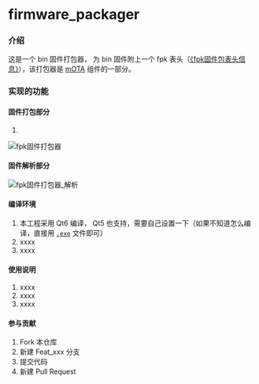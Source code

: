 # firmware_packager

### 介绍
这是一个 bin 固件打包器， 为 bin 固件附上一个 fpk 表头（[《fpk固件包表头信息》](https://gitee.com/DinoHaw/firmware_packager/blob/master/document/fpk%E5%9B%BA%E4%BB%B6%E5%8C%85%E8%A1%A8%E5%A4%B4%E4%BF%A1%E6%81%AF.pdf)），该打包器是 [mOTA](https://gitee.com/DinoHaw/mOTA) 组件的一部分。

### 实现的功能
#### 固件打包部分
1.  
![fpk固件打包器](https://gitee.com/DinoHaw/mOTA/blob/master/image/fpk固件打包器.png)

#### 固件解析部分
![fpk固件打包器_解析](https://gitee.com/DinoHaw/mOTA/blob/master/image/fpk固件打包器_解析.png)



#### 编译环境

1.  本工程采用 Qt6 编译， Qt5 也支持，需要自己设置一下（如果不知道怎么编译，直接用 [`.exe`]() 文件即可）
2.  xxxx
3.  xxxx

#### 使用说明

1.  xxxx
2.  xxxx
3.  xxxx

#### 参与贡献

1.  Fork 本仓库
2.  新建 Feat_xxx 分支
3.  提交代码
4.  新建 Pull Request
